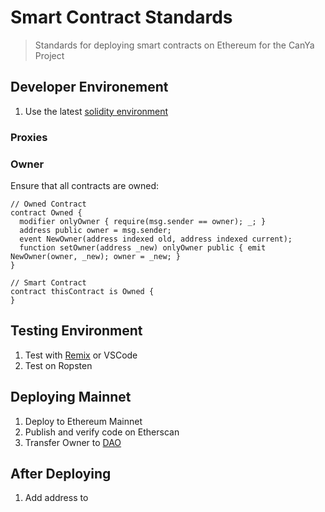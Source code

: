 # Smart Contract Standards

> Standards for deploying smart contracts on Ethereum for the CanYa Project

## Developer Environement

1. Use the latest [solidity environment](https://github.com/ethereum/solidity/releases)

### Proxies

### Owner

Ensure that all contracts are owned:

```
// Owned Contract
contract Owned {
  modifier onlyOwner { require(msg.sender == owner); _; }
  address public owner = msg.sender;
  event NewOwner(address indexed old, address indexed current);
  function setOwner(address _new) onlyOwner public { emit NewOwner(owner, _new); owner = _new; }
}

// Smart Contract
contract thisContract is Owned {
}
```

## Testing Environment

1. Test with [Remix](https://remix.ethereum.org) or VSCode
2. Test on Ropsten

## Deploying Mainnet

1. Deploy to Ethereum Mainnet
2. Publish and verify code on Etherscan
3. Transfer Owner to [DAO](https://github.com/canyaio/Resources/tree/master/SmartContracts)

## After Deploying

1. Add address to []()

